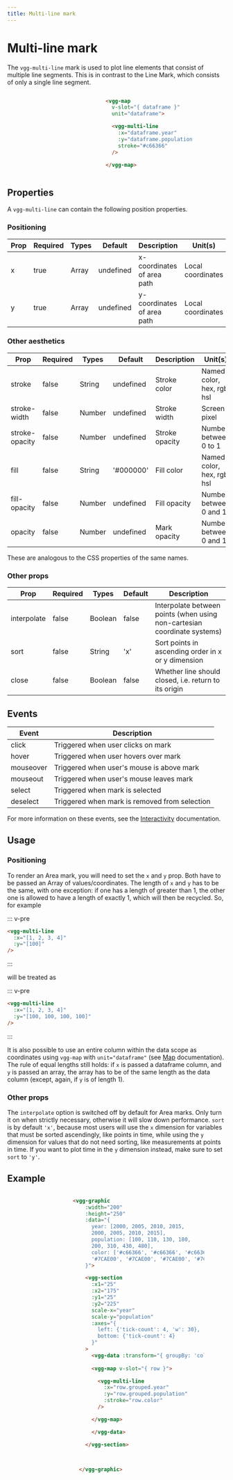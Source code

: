 ```yaml
---
title: Multi-line mark
---
```

# Multi-line mark

The `vgg-multi-line` mark is used to plot line elements that consist of multiple line segments. This is in contrast to the Line Mark, which consists of only a single line segment.

<div style="display: flex;
	justify-content: space-around;
	align-items: center"
>

<div>

<MarkMultiLineSimple />

</div>

<div style='width: 40%; height: 100%;'>

```html
<vgg-map 
  v-slot="{ dataframe }"
  unit="dataframe">

  <vgg-multi-line
    :x="dataframe.year"
    :y="dataframe.population"
    stroke="#c66366"
  />

</vgg-map>
```

</div>

</div>

## Properties
A `vgg-multi-line` can contain the following position properties.
### Positioning

| Prop | Required | Types | Default   | Description                             | Unit(s)           |
| ---- | -------- | ----- | --------- | --------------------------------------- | ----------------- |
| x    | true     | Array | undefined | x-coordinates of area path              | Local coordinates |
| y    | true     | Array | undefined | y-coordinates of area path              | Local coordinates |

### Other aesthetics

| Prop           | Required | Types  | Default   | Description    | Unit(s)                    |
| -------------- | -------- | ------ | --------- | -------------- | -------------------------- |
| stroke         | false    | String | undefined | Stroke color   | Named color, hex, rgb, hsl |
| stroke-width   | false    | Number | undefined | Stroke width   | Screen pixel               |
| stroke-opacity | false    | Number | undefined | Stroke opacity | Number between 0 to 1      |
| fill           | false    | String | '#000000' | Fill color     | Named color, hex, rgb, hsl |
| fill-opacity   | false    | Number | undefined | Fill opacity   | Number between 0 and 1     |
| opacity        | false    | Number | undefined | Mark opacity   | Number between 0 and 1     |

These are analogous to the CSS properties of the same names.

### Other props

| Prop        | Required | Types   | Default | Description                                                              |
| ----------- | -------- | ------- | ------- | ------------------------------------------------------------------------ |
| interpolate | false    | Boolean | false   | Interpolate between points (when using non-cartesian coordinate systems) |
| sort        | false    | String  | 'x'     | Sort points in ascending order in x or y dimension                       |
| close        | false    | Boolean  | false     | Whether line should closed, i.e. return to its origin                       |

## Events

| Event     | Description                                   |
| --------- | --------------------------------------------- |
| click     | Triggered when user clicks on mark            |
| hover     | Triggered when user hovers over mark          |
| mouseover | Triggered when user's mouse is above mark     |
| mouseout  | Triggered when user's mouse leaves mark       |
| select    | Triggered when mark is selected               |
| deselect  | Triggered when mark is removed from selection |

For more information on these events, see the [Interactivity](../concepts/interactivity.md)
documentation.

## Usage
### Positioning

To render an Area mark, you will need to set the `x` and `y` prop. Both have to be passed an Array of values/coordinates. The length of `x` and `y` has to be the same, with one exception: if one has a length
of greater than 1, the other one is allowed to have a length of exactly 1, which will
then be recycled. So, for example

::: v-pre
```html
<vgg-multi-line
  :x="[1, 2, 3, 4]"
  :y="[100]"
/>
```
:::

will be treated as

::: v-pre
```html
<vgg-multi-line
  :x="[1, 2, 3, 4]"
  :y="[100, 100, 100, 100]"
/>
```
:::

It is also possible to use an entire column within the data scope as coordinates
using `vgg-map` with `unit="dataframe"` (see [Map](../core/map.md) documentation). The rule of equal lengths still holds: if `x` is passed a dataframe
column, and `y` is passed an array, the array has to be of the same length as the
data column (except, again, if `y` is of length 1).

### Other props

The `interpolate` option is switched off by default for Area marks. Only
turn it on when strictly necessary, otherwise it will slow down performance.
`sort` is by default `'x'`, because most users will use the `x` dimension for
variables that must be sorted ascendingly, like points in time, while using the
`y` dimension for values that do not need sorting, like measurements at points
in time. If you want to plot time in the `y` dimension instead, make sure to
set `sort` to `'y'`.

## Example

<div style="display: flex;
	justify-content: space-around;
	align-items: center"
>

<div>

<MarkMultiLineStacked />

</div>

<div style='width: 60%; height: 100%;'>

```html
<vgg-graphic
    :width="200"
    :height="250"
    :data="{
      year: [2000, 2005, 2010, 2015,
      2000, 2005, 2010, 2015],
      population: [100, 110, 130, 180,
      200, 310, 430, 480],
      color: ['#c66366', '#c66366', '#c66366', '#c66366',
      '#7CAE00', '#7CAE00', '#7CAE00', '#7CAE00']
    }">

    <vgg-section
      :x1="25"
      :x2="175"
      :y1="25"
      :y2="225"
      scale-x="year"
      scale-y="population"
      :axes="{
        left: {'tick-count': 4, 'w': 30},
        bottom: {'tick-count': 4}
      }"
    >
      <vgg-data :transform="{ groupBy: 'color' }">
      
      <vgg-map v-slot="{ row }">

        <vgg-multi-line
          :x="row.grouped.year"
          :y="row.grouped.population"
          :stroke="row.color"
        />

      </vgg-map>

      </vgg-data>

    </vgg-section>

   

  </vgg-graphic>
```

</div>

</div>